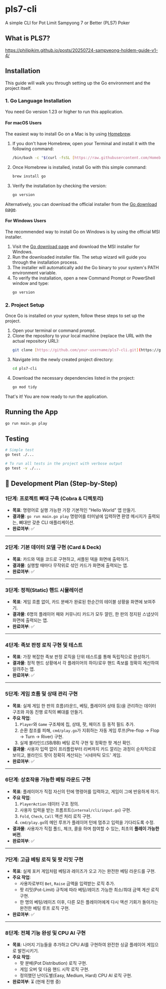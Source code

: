 # pls7-cli

A simple CLI for Pot Limit Sampyong 7 or Better (PLS7) Poker

## What is PLS7?

https://philipjkim.github.io/posts/20250724-sampyeong-holdem-guide-v1-4/

## Installation

This guide will walk you through setting up the Go environment and the project itself.

### 1. Go Language Installation

You need Go version 1.23 or higher to run this application.

#### For macOS Users

The easiest way to install Go on a Mac is by using [Homebrew](https://brew.sh/).

1.  If you don't have Homebrew, open your Terminal and install it with the following command:
    ```bash
    /bin/bash -c "$(curl -fsSL [https://raw.githubusercontent.com/Homebrew/install/HEAD/install.sh](https://raw.githubusercontent.com/Homebrew/install/HEAD/install.sh))"
    ```
2.  Once Homebrew is installed, install Go with this simple command:
    ```bash
    brew install go
    ```
3.  Verify the installation by checking the version:
    ```bash
    go version
    ```

Alternatively, you can download the official installer from the [Go download page](https://go.dev/dl/).

#### For Windows Users

The recommended way to install Go on Windows is by using the official MSI installer.

1.  Visit the [Go download page](https://go.dev/dl/) and download the MSI installer for Windows.
2.  Run the downloaded installer file. The setup wizard will guide you through the installation process.
3.  The installer will automatically add the Go binary to your system's PATH environment variable.
4.  To verify the installation, open a new Command Prompt or PowerShell window and type:
    ```bash
    go version
    ```

### 2. Project Setup

Once Go is installed on your system, follow these steps to set up the project.

1.  Open your terminal or command prompt.
2.  Clone the repository to your local machine (replace the URL with the actual repository URL):
    ```bash
    git clone [https://github.com/your-username/pls7-cli.git](https://github.com/your-username/pls7-cli.git)
    ```
3.  Navigate into the newly created project directory:
    ```bash
    cd pls7-cli
    ```
4.  Download the necessary dependencies listed in the project:
    ```bash
    go mod tidy
    ```

That's it! You are now ready to run the application.

## Running the App

```bash
go run main.go play
```

## Testing

```bash
# Simple test
go test ./...

# To run all tests in the project with verbose output
go test -v ./...
```

## 📝 Development Plan (Step-by-Step)

### **1단계: 프로젝트 뼈대 구축 (Cobra & 디렉토리)**

* **목표**: 명령어로 실행 가능한 가장 기본적인 "Hello World" 앱 만들기.
* **결과물**: `go run main.go play` 명령어를 터미널에 입력하면 환영 메시지가 출력되는, 뼈대만 갖춘 CLI 애플리케이션.
* **완료여부**: ✅

---

### **2단계: 기본 데이터 모델 구현 (Card & Deck)**

* **목표**: 카드와 덱을 코드로 구현하고, 셔플된 덱을 화면에 출력하기.
* **결과물**: 실행할 때마다 무작위로 섞인 카드가 화면에 출력되는 앱.
* **완료여부**: ✅

---

### **3단계: 정적(Static) 핸드 시뮬레이션**

* **목표**: 게임 흐름 없이, 카드 분배가 완료된 한순간의 테이블 상황을 화면에 보여주기.
* **결과물**: 6명의 플레이어 패와 커뮤니티 카드가 모두 깔린, 한 판의 정지된 스냅샷이 화면에 출력되는 앱.
* **완료여부**: ✅

---

### **4단계: 족보 판정 로직 구현 및 테스트**

* **목표**: 가장 복잡한 족보 판정 로직을 단위 테스트를 통해 독립적으로 완성하기.
* **결과물**: 정적 핸드 상황에서 각 플레이어의 하이/로우 핸드 족보를 정확히 계산하여 알려주는 앱.
* **완료여부**: ✅

---

### **5단계: 게임 흐름 및 상태 관리 구현**

* **목표**: 실제 게임 한 판의 흐름(라운드, 베팅, 플레이어 상태 등)을 관리하는 데이터 구조와 자동 진행 로직의 뼈대를 만들기.
* **주요 작업**:
  1.  `Player`와 `Game` 구조체에 칩, 상태, 팟, 페이즈 등 동적 필드 추가.
  2.  순환 참조를 피해, `cmd/play.go`가 지휘하는 자동 게임 루프(Pre-flop -> Flop -> Turn -> River) 구현.
  3.  실제 블라인드(SB/BB) 베팅 로직 구현 및 정확한 팟 계산 확인.
* **결과물**: 사용자 입력 없이 프리플랍부터 리버까지 카드 깔리는 과정이 순차적으로 보이고, 블라인드 팟이 정확히 계산되는 '시네마틱 모드' 게임.
* **완료여부**: ✅

---

### **6단계: 상호작용 가능한 베팅 라운드 구현**

* **목표**: 플레이어가 직접 자신의 턴에 명령어를 입력하고, 게임이 그에 반응하게 하기.
* **주요 작업**:
  1.  `PlayerAction` 데이터 구조 정의.
  2.  사용자 입력을 받는 프롬프트(`internal/cli/input.go`) 구현.
  3.  `Fold`, `Check`, `Call` 액션 처리 로직 구현.
  4.  `cmd/play.go`의 메인 루프가 플레이어 턴에 멈추고 입력을 기다리도록 수정.
* **결과물**: 사용자가 직접 폴드, 체크, 콜을 하며 참여할 수 있는, 최초의 **플레이 가능한 버전**.
* **완료여부**: ✅

---

### **7단계: 고급 베팅 로직 및 팟 리밋 구현**

* **목표**: 실제 포커 게임처럼 베팅과 레이즈가 오고 가는 완전한 베팅 라운드를 구현.
* **주요 작업**:
  * 사용자로부터 `Bet`, `Raise` 금액을 입력받는 로직 추가.
  * 팟 리밋(Pot-Limit) 규칙에 따라 베팅/레이즈 가능한 최소/최대 금액 계산 로직 구현.
  * 한 명의 베팅/레이즈 이후, 다른 모든 플레이어에게 다시 액션 기회가 돌아가는 완전한 베팅 루프 로직 구현.
* **완료여부**: ✅

---

### **8단계: 전체 기능 완성 및 CPU AI 구현**

* **목표**: 나머지 기능들을 추가하고 CPU AI를 구현하여 완전한 싱글 플레이어 게임으로 발전시키기.
* **주요 작업**:
  * 팟 분배(Pot Distribution) 로직 구현.
  * 게임 오버 및 다음 핸드 시작 로직 구현.
  * 정의했던 난이도별(Easy, Medium, Hard) CPU AI 로직 구현.
* **완료여부**: ⏳ (현재 진행 중)
